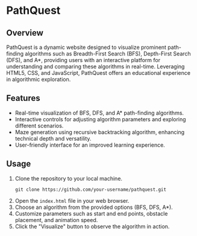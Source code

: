 # PathQuest 
## Overview
PathQuest is a dynamic website designed to visualize prominent path-finding algorithms such as Breadth-First Search (BFS), Depth-First Search (DFS), and A*, providing users with an interactive platform for understanding and comparing these algorithms in real-time. Leveraging HTML5, CSS, and JavaScript, PathQuest offers an educational experience in algorithmic exploration.

## Features
- Real-time visualization of BFS, DFS, and A* path-finding algorithms.
- Interactive controls for adjusting algorithm parameters and exploring different scenarios.
- Maze generation using recursive backtracking algorithm, enhancing technical depth and versatility.
- User-friendly interface for an improved learning experience.

## Usage
1. Clone the repository to your local machine.
   ```
   git clone https://github.com/your-username/pathquest.git
   ```
2. Open the `index.html` file in your web browser.
3. Choose an algorithm from the provided options (BFS, DFS, A*).
4. Customize parameters such as start and end points, obstacle placement, and animation speed.
5. Click the "Visualize" button to observe the algorithm in action.
